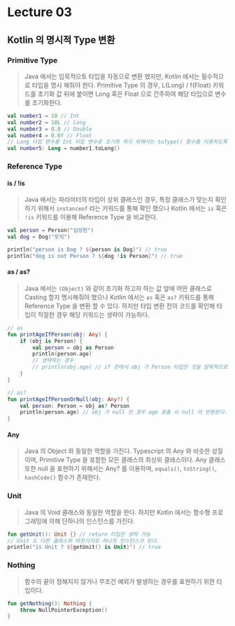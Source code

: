 # Lecture 03

## Kotlin 의 명시적 Type 변환

### Primitive Type

> Java 에서는 임묵적으토 타입을 자동으로 변환 했지만,
> Kotlin 에서는 필수적으로 타입을 명시 해줘야 한다.
> Primitive Type 의 경우, L(Long) / f(Float) 키워드를 초기화 값 뒤에 붙이면
> Long 혹은 Float 으로 간주하여 해당 타입으로 변수를 초기화한다.

```kotlin
val number1 = 10 // Int
val number2 = 10L // Long
val number3 = 0.0 // Double
val number4 = 0.0f // Float
// Long 타입 변수를 Int 타입 변수로 초기화 하기 위해서는 toType() 함수를 이용하도록 한다.
val number5: Long = number1.toLong()
```

### Reference Type

#### is / !is

> Java 에서는 파라미터의 타입이 상위 클래스인 경우, 특정 클래스가 맞는지 확인하기 위해서
> `instanceof` 라는 키워드를 통해 확인 했으나
> Kotlin 에서는 `is` 혹은 `!is` 키워드를 이용해 Reference Type 을 비교한다.

```kotlin
val person = Person("심성헌")
val dog = Dog("또익")

println("person is Dog ? ${person is Dog}") // true
println("dog is not Person ? ${dog !is Person}") // true
```

#### as / as?

> Java 에서는 `(Object)` 와 같이 초기화 하고자 하는 값 앞에 어떤 클래스로 Casting 할지
> 명시해줘야 했으나 Kotlin 에서는 `as` 혹은 `as?` 키워드를 통해 Reference Type 을 변환 할 수 있다.
> 하지만 타입 변환 전의 코드를 확인해 타입이 적절한 경우 해당 키워드는 생략이 가능하다.

```kotlin
// as
fun printAgeIfPerson(obj: Any) {
    if (obj is Person) {
        val person = obj as Person
        println(person.age)
        // 생략하는 경우
        // println(obj.age) // if 문에서 obj 가 Person 타입인 것을 암묵적으로 확인
    }
}

// as?
fun printAgeIfPersonOrNull(obj: Any?) {
    val person: Person = obj as? Person
    println(person.age) // obj 가 null 인 경우 age 호출 시 null 이 반환된다.
}
```

#### Any

> Java 의 Object 와 동일한 역할을 가진다.
> Typescript 의 Any 와 비슷한 성질이며, Primitive Type 을 포함한 모든 클래스의 최상위 클래스이다.
> Any 클래스 또한 null 을 표현하기 위해서는 Any? 를 이용하며,
> `equals()`, `toString()`, `hashCode()` 함수가 존재한다.

### Unit

> Java 의 Void 클래스와 동일한 역할을 한다.
> 하지만 Kotlin 에서는 함수형 프로그래밍에 의해 단하나의 인스턴스를 가진다.

```kotlin
fun getUnit(): Unit {} // return 타입은 생략 가능
// Unit 도 다른 클래스와 마찬가지로 하나의 인스턴스가 된다.
println("is Unit ? ${getUnit() is Unit}") // true
```

### Nothing

> 함수의 끝이 정해지지 않거나 무조건 예외가 발생하는 경우를 표현하기 위한 타입이다.

```kotlin
fun getNothing(): Nothing {
    throw NullPointerException()
}
```
